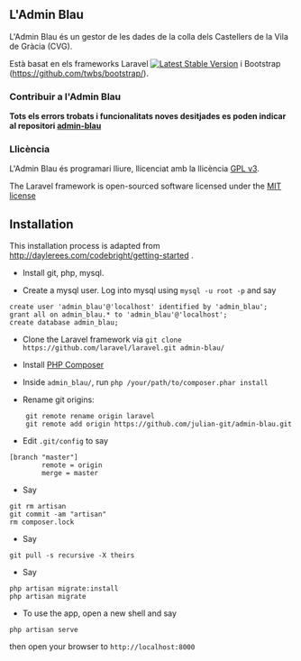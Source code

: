 ## L'Admin Blau

L'Admin Blau és un gestor de les dades de la colla dels Castellers de la Vila de Gràcia (CVG). 

Està basat en els frameworks Laravel [![Latest Stable Version](https://poser.pugx.org/laravel/framework/version.png)](https://packagist.org/packages/laravel/framework) i Bootstrap (https://github.com/twbs/bootstrap/).

### Contribuir a l'Admin Blau

**Tots els errors trobats i funcionalitats noves desitjades es poden indicar al repositori [admin-blau](https://github.com/julian-git/admin-blau/issues)**

### Llicència

L'Admin Blau és programari lliure, llicenciat amb la llicència [GPL v3](https://www.gnu.org/licenses/gpl.html).

The Laravel framework is open-sourced software licensed under the [MIT license](http://opensource.org/licenses/MIT)


## Installation

This installation process is adapted from http://daylerees.com/codebright/getting-started .

* Install git, php, mysql.

* Create a mysql user. Log into mysql using ```mysql -u root -p``` and say
```
create user 'admin_blau'@'localhost' identified by 'admin_blau';
grant all on admin_blau.* to 'admin_blau'@'localhost';
create database admin_blau;
```

* Clone the Laravel framework via ```git clone https://github.com/laravel/laravel.git admin-blau/```

* Install [PHP Composer](https://getcomposer.org/download/)

* Inside ```admin_blau/```, run ```php /your/path/to/composer.phar install```

* Rename git origins:
```
    git remote rename origin laravel
    git remote add origin https://github.com/julian-git/admin-blau.git
```

* Edit ```.git/config``` to say
```
[branch "master"]
        remote = origin 
        merge = master
```

* Say 
```
git rm artisan
git commit -am "artisan"
rm composer.lock
```

* Say 
```
git pull -s recursive -X theirs
```

* Say
```
php artisan migrate:install
php artisan migrate
```

* To use the app, open a new shell and say 
```
php artisan serve
``` 
then open your browser to ```http://localhost:8000```